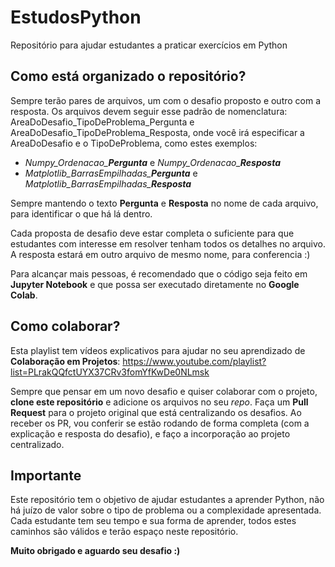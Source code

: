 # EstudosPython

Repositório para ajudar estudantes a praticar exercícios em Python

## Como está organizado o repositório?

Sempre terão pares de arquivos, um com o desafio proposto e outro com a resposta. Os arquivos devem seguir esse padrão de nomenclatura: AreaDoDesafio_TipoDeProblema_Pergunta e AreaDoDesafio_TipoDeProblema_Resposta, onde você irá especificar a AreaDoDesafio e o TipoDeProblema, como estes exemplos:

 - *Numpy_Ordenacao_**Pergunta*** e *Numpy_Ordenacao_**Resposta***
 - *Matplotlib_BarrasEmpilhadas_**Pergunta*** e *Matplotlib_BarrasEmpilhadas_**Resposta***

Sempre mantendo o texto **Pergunta** e **Resposta** no nome de cada arquivo, para identificar o que há lá dentro.

Cada proposta de desafio deve estar completa o suficiente para que estudantes com interesse em resolver tenham todos os detalhes no arquivo. A resposta estará em outro arquivo de mesmo nome, para conferencia :)

Para alcançar mais pessoas, é recomendado que o código seja feito em **Jupyter Notebook** e que possa ser executado diretamente no **Google Colab**.

## Como colaborar?
Esta playlist tem vídeos explicativos para ajudar no seu aprendizado de **Colaboração em Projetos**: https://www.youtube.com/playlist?list=PLrakQQfctUYX37CRv3fomYfKwDe0NLmsk

Sempre que pensar em um novo desafio e quiser colaborar com o projeto, **clone este repositório** e adicione os arquivos no seu *repo*. Faça um **Pull Request** para o projeto original que está centralizando os desafios. Ao receber os PR, vou conferir se estão rodando de forma completa (com a explicação e resposta do desafio), e faço a incorporação ao projeto centralizado.

## Importante
Este repositório tem o objetivo de ajudar estudantes a aprender Python, não há juízo de valor sobre o tipo de problema ou a complexidade apresentada. Cada estudante tem seu tempo e sua forma de aprender, todos estes caminhos são válidos e terão espaço neste repositório.

**Muito obrigado e aguardo seu desafio :)**

